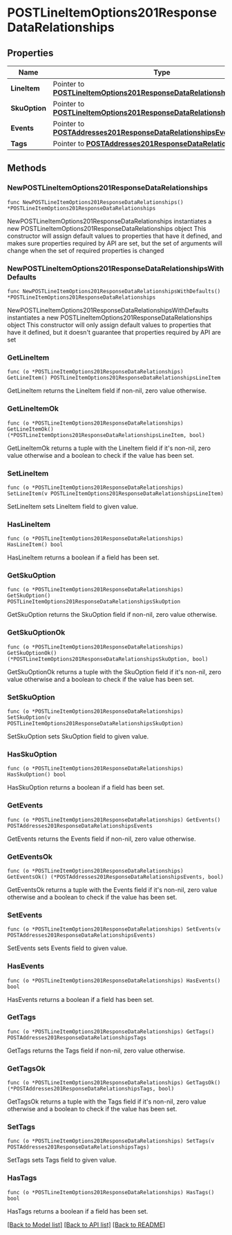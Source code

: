# POSTLineItemOptions201ResponseDataRelationships

## Properties

Name | Type | Description | Notes
------------ | ------------- | ------------- | -------------
**LineItem** | Pointer to [**POSTLineItemOptions201ResponseDataRelationshipsLineItem**](POSTLineItemOptions201ResponseDataRelationshipsLineItem.md) |  | [optional] 
**SkuOption** | Pointer to [**POSTLineItemOptions201ResponseDataRelationshipsSkuOption**](POSTLineItemOptions201ResponseDataRelationshipsSkuOption.md) |  | [optional] 
**Events** | Pointer to [**POSTAddresses201ResponseDataRelationshipsEvents**](POSTAddresses201ResponseDataRelationshipsEvents.md) |  | [optional] 
**Tags** | Pointer to [**POSTAddresses201ResponseDataRelationshipsTags**](POSTAddresses201ResponseDataRelationshipsTags.md) |  | [optional] 

## Methods

### NewPOSTLineItemOptions201ResponseDataRelationships

`func NewPOSTLineItemOptions201ResponseDataRelationships() *POSTLineItemOptions201ResponseDataRelationships`

NewPOSTLineItemOptions201ResponseDataRelationships instantiates a new POSTLineItemOptions201ResponseDataRelationships object
This constructor will assign default values to properties that have it defined,
and makes sure properties required by API are set, but the set of arguments
will change when the set of required properties is changed

### NewPOSTLineItemOptions201ResponseDataRelationshipsWithDefaults

`func NewPOSTLineItemOptions201ResponseDataRelationshipsWithDefaults() *POSTLineItemOptions201ResponseDataRelationships`

NewPOSTLineItemOptions201ResponseDataRelationshipsWithDefaults instantiates a new POSTLineItemOptions201ResponseDataRelationships object
This constructor will only assign default values to properties that have it defined,
but it doesn't guarantee that properties required by API are set

### GetLineItem

`func (o *POSTLineItemOptions201ResponseDataRelationships) GetLineItem() POSTLineItemOptions201ResponseDataRelationshipsLineItem`

GetLineItem returns the LineItem field if non-nil, zero value otherwise.

### GetLineItemOk

`func (o *POSTLineItemOptions201ResponseDataRelationships) GetLineItemOk() (*POSTLineItemOptions201ResponseDataRelationshipsLineItem, bool)`

GetLineItemOk returns a tuple with the LineItem field if it's non-nil, zero value otherwise
and a boolean to check if the value has been set.

### SetLineItem

`func (o *POSTLineItemOptions201ResponseDataRelationships) SetLineItem(v POSTLineItemOptions201ResponseDataRelationshipsLineItem)`

SetLineItem sets LineItem field to given value.

### HasLineItem

`func (o *POSTLineItemOptions201ResponseDataRelationships) HasLineItem() bool`

HasLineItem returns a boolean if a field has been set.

### GetSkuOption

`func (o *POSTLineItemOptions201ResponseDataRelationships) GetSkuOption() POSTLineItemOptions201ResponseDataRelationshipsSkuOption`

GetSkuOption returns the SkuOption field if non-nil, zero value otherwise.

### GetSkuOptionOk

`func (o *POSTLineItemOptions201ResponseDataRelationships) GetSkuOptionOk() (*POSTLineItemOptions201ResponseDataRelationshipsSkuOption, bool)`

GetSkuOptionOk returns a tuple with the SkuOption field if it's non-nil, zero value otherwise
and a boolean to check if the value has been set.

### SetSkuOption

`func (o *POSTLineItemOptions201ResponseDataRelationships) SetSkuOption(v POSTLineItemOptions201ResponseDataRelationshipsSkuOption)`

SetSkuOption sets SkuOption field to given value.

### HasSkuOption

`func (o *POSTLineItemOptions201ResponseDataRelationships) HasSkuOption() bool`

HasSkuOption returns a boolean if a field has been set.

### GetEvents

`func (o *POSTLineItemOptions201ResponseDataRelationships) GetEvents() POSTAddresses201ResponseDataRelationshipsEvents`

GetEvents returns the Events field if non-nil, zero value otherwise.

### GetEventsOk

`func (o *POSTLineItemOptions201ResponseDataRelationships) GetEventsOk() (*POSTAddresses201ResponseDataRelationshipsEvents, bool)`

GetEventsOk returns a tuple with the Events field if it's non-nil, zero value otherwise
and a boolean to check if the value has been set.

### SetEvents

`func (o *POSTLineItemOptions201ResponseDataRelationships) SetEvents(v POSTAddresses201ResponseDataRelationshipsEvents)`

SetEvents sets Events field to given value.

### HasEvents

`func (o *POSTLineItemOptions201ResponseDataRelationships) HasEvents() bool`

HasEvents returns a boolean if a field has been set.

### GetTags

`func (o *POSTLineItemOptions201ResponseDataRelationships) GetTags() POSTAddresses201ResponseDataRelationshipsTags`

GetTags returns the Tags field if non-nil, zero value otherwise.

### GetTagsOk

`func (o *POSTLineItemOptions201ResponseDataRelationships) GetTagsOk() (*POSTAddresses201ResponseDataRelationshipsTags, bool)`

GetTagsOk returns a tuple with the Tags field if it's non-nil, zero value otherwise
and a boolean to check if the value has been set.

### SetTags

`func (o *POSTLineItemOptions201ResponseDataRelationships) SetTags(v POSTAddresses201ResponseDataRelationshipsTags)`

SetTags sets Tags field to given value.

### HasTags

`func (o *POSTLineItemOptions201ResponseDataRelationships) HasTags() bool`

HasTags returns a boolean if a field has been set.


[[Back to Model list]](../README.md#documentation-for-models) [[Back to API list]](../README.md#documentation-for-api-endpoints) [[Back to README]](../README.md)


